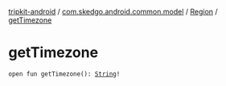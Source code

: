 [tripkit-android](../../index.md) / [com.skedgo.android.common.model](../index.md) / [Region](index.md) / [getTimezone](./get-timezone.md)

# getTimezone

`open fun getTimezone(): `[`String`](https://kotlinlang.org/api/latest/jvm/stdlib/kotlin/-string/index.html)`!`